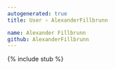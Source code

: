 ```yaml
---
autogenerated: true
title: User › AlexanderFillbrunn

name: Alexander Fillbrunn
github: AlexanderFillbrunn
---
```


{% include stub %}
